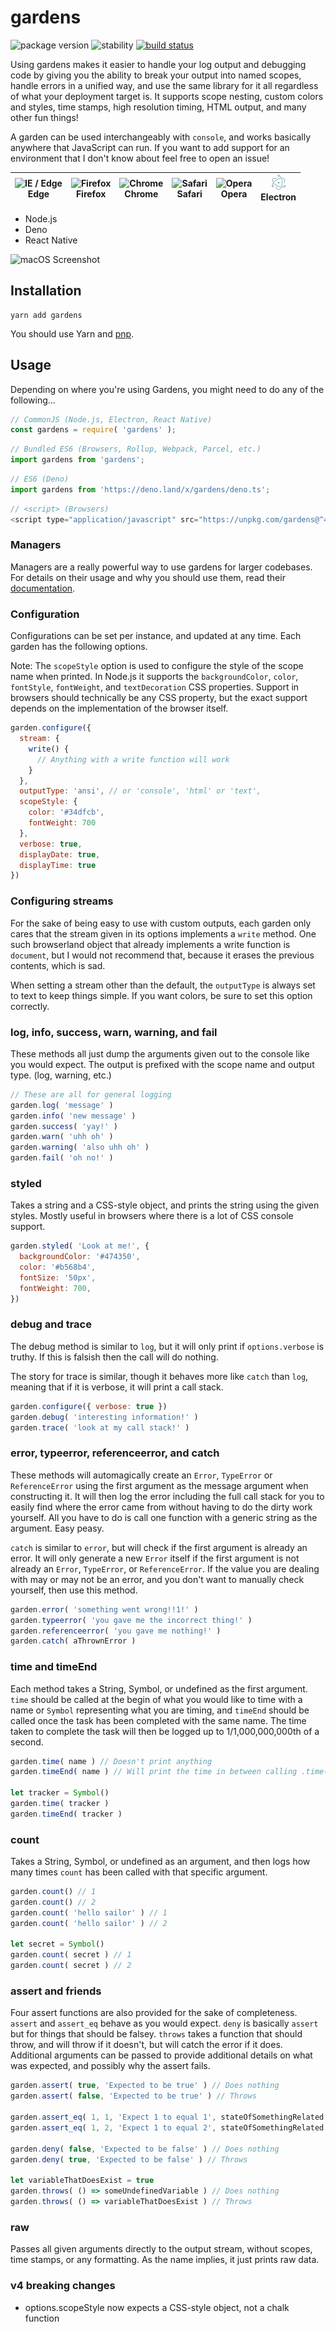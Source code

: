 # gardens
![package version](https://img.shields.io/badge/dynamic/json?color=92db61&label=gardens&prefix=v&query=%24%5B%27dist-tags%27%5D.latest&url=https%3A%2F%2Fregistry.npmjs.com%2Fgardens)
![stability](https://img.shields.io/badge/stability-release-66f29a.svg)
[![build status](https://travis-ci.org/partheseas/gardens.svg?branch=master)](https://travis-ci.org/partheseas/gardens)

Using gardens makes it easier to handle your log output and debugging code by giving you
the ability to break your output into named scopes, handle errors in a unified way, and use
the same library for it all regardless of what your deployment target is. It supports
scope nesting, custom colors and styles, time stamps, high resolution timing,
HTML output, and many other fun things!

A garden can be used interchangeably with `console`, and works basically
anywhere that JavaScript can run. If you want to add support for an environment that
I don't know about feel free to open an issue!

| <img src="https://raw.githubusercontent.com/alrra/browser-logos/master/src/edge/edge_48x48.png" alt="IE / Edge" width="24px" height="24px" /></br>Edge | <img src="https://raw.githubusercontent.com/alrra/browser-logos/master/src/firefox/firefox_48x48.png" alt="Firefox" width="24px" height="24px" /></br>Firefox | <img src="https://raw.githubusercontent.com/alrra/browser-logos/master/src/chrome/chrome_48x48.png" alt="Chrome" width="24px" height="24px" /></br>Chrome | <img src="https://raw.githubusercontent.com/alrra/browser-logos/master/src/safari/safari_48x48.png" alt="Safari" width="24px" height="24px" /></br>Safari | <img src="https://raw.githubusercontent.com/alrra/browser-logos/master/src/opera/opera_48x48.png" alt="Opera" width="24px" height="24px" /></br>Opera | <img src="https://raw.githubusercontent.com/alrra/browser-logos/master/src/electron/electron_48x48.png" alt="Electron" width="24px" height="24px" /></br>Electron |
| --------- | --------- | --------- | --------- | --------- | --------- |
- Node.js
- Deno
- React Native

![macOS Screenshot](/media/gardens.png)

## Installation
```Shell
yarn add gardens
```
You should use Yarn and [pnp](https://yarnpkg.com/en/docs/pnp).

## Usage
Depending on where you're using Gardens, you might need to do any of the following...
```JavaScript
// CommonJS (Node.js, Electron, React Native)
const gardens = require( 'gardens' );
```
```JavaScript
// Bundled ES6 (Browsers, Rollup, Webpack, Parcel, etc.)
import gardens from 'gardens';
```
```JavaScript
// ES6 (Deno)
import gardens from 'https://deno.land/x/gardens/deno.ts';
```
```JavaScript
// <script> (Browsers)
<script type="application/javascript" src="https://unpkg.com/gardens@^4"></script>
```

### Managers
Managers are a really powerful way to use gardens for larger codebases. For details
on their usage and why you should use them, read their [documentation](/doc/managers.md).

### Configuration
Configurations can be set per instance, and updated at any time. Each garden
has the following options.

Note: The `scopeStyle` option is used to configure the style of the scope name when printed.
In Node.js it supports the `backgroundColor`, `color`, `fontStyle`, `fontWeight`, and `textDecoration`
CSS properties. Support in browsers should technically be any CSS property, but
the exact support depends on the implementation of the browser itself.

```JavaScript
garden.configure({
  stream: {
    write() {
      // Anything with a write function will work
    }
  },
  outputType: 'ansi', // or 'console', 'html' or 'text',
  scopeStyle: {
    color: '#34dfcb',
    fontWeight: 700
  },
  verbose: true,
  displayDate: true,
  displayTime: true
})
```

### Configuring streams
For the sake of being easy to use with custom outputs, each garden only
cares that the stream given in its options implements a `write` method. One such
browserland object that already implements a write function is `document`, but I
would not recommend that, because it erases the previous contents, which is sad.

When setting a stream other than the default, the `outputType` is always set to
text to keep things simple. If you want colors, be sure to set this option correctly.

### log, info, success, warn, warning, and fail
These methods all just dump the arguments given out to the console like you would expect. The
output is prefixed with the scope name and output type. (log, warning, etc.)
```JavaScript
// These are all for general logging
garden.log( 'message' )
garden.info( 'new message' )
garden.success( 'yay!' )
garden.warn( 'uhh oh' )
garden.warning( 'also uhh oh' )
garden.fail( 'oh no!' )
```

### styled
Takes a string and a CSS-style object, and prints the string using the given styles.
Mostly useful in browsers where there is a lot of CSS console support.
```JavaScript
garden.styled( 'Look at me!', {
  backgroundColor: '#474350',
  color: '#b568b4',
  fontSize: '50px',
  fontWeight: 700,
})
```

### debug and trace
The debug method is similar to `log`, but it will only print if
`options.verbose` is truthy. If this is falsish then the call will do nothing.

The story for trace is similar, though it behaves more like `catch` than `log`, meaning
that if it is verbose, it will print a call stack.
```JavaScript
garden.configure({ verbose: true })
garden.debug( 'interesting information!' )
garden.trace( 'look at my call stack!' )
```

### error, typeerror, referenceerror, and catch
These methods will automagically create an `Error`, `TypeError` or `ReferenceError` using the
first argument as the message argument when constructing it. It will then log the error
including the full call stack for you to easily find where the error came from without
having to do the dirty work yourself. All you have to do is call one function with a
generic string as the argument. Easy peasy.

`catch` is similar to `error`, but will check if the first argument is already an error.
It will only generate a new `Error` itself if the first argument is not already an `Error`,
`TypeError`, or `ReferenceError`. If the value you are dealing with may or may not be
an error, and you don't want to manually check yourself, then use this method.
```JavaScript
garden.error( 'something went wrong!!1!' )
garden.typeerror( 'you gave me the incorrect thing!' )
garden.referenceerror( 'you gave me nothing!' )
garden.catch( aThrownError )
```

### time and timeEnd
Each method takes a String, Symbol, or undefined as the first argument. `time` should
be called at the begin of what you would like to time with a name or `Symbol` representing
what you are timing, and `timeEnd` should be called once the task has been completed with
the same name. The time taken to complete the task will then be logged up to 1/1,000,000,000th
of a second.
```JavaScript
garden.time( name ) // Doesn't print anything
garden.timeEnd( name ) // Will print the time in between calling .time() and now

let tracker = Symbol()
garden.time( tracker )
garden.timeEnd( tracker )
```

### count
Takes a String, Symbol, or undefined as an argument, and then logs how many times `count`
has been called with that specific argument.
```JavaScript
garden.count() // 1
garden.count() // 2
garden.count( 'hello sailor' ) // 1
garden.count( 'hello sailor' ) // 2

let secret = Symbol()
garden.count( secret ) // 1
garden.count( secret ) // 2
```

### assert and friends
Four assert functions are also provided for the sake of completeness. `assert`
and `assert_eq` behave as you would expect. `deny` is basically `assert` but for
things that should be falsey. `throws` takes a function that should throw, and will
throw if it doesn't, but will catch the error if it does. Additional arguments can
be passed to provide additional details on what was expected, and possibly why
the assert fails.
```JavaScript
garden.assert( true, 'Expected to be true' ) // Does nothing
garden.assert( false, 'Expected to be true' ) // Throws

garden.assert_eq( 1, 1, 'Expect 1 to equal 1', stateOfSomethingRelated ) // Does nothing
garden.assert_eq( 1, 2, 'Expect 1 to equal 2', stateOfSomethingRelated ) // Throws

garden.deny( false, 'Expected to be false' ) // Does nothing
garden.deny( true, 'Expected to be false' ) // Throws

let variableThatDoesExist = true
garden.throws( () => someUndefinedVariable ) // Does nothing
garden.throws( () => variableThatDoesExist ) // Throws
```

### raw
Passes all given arguments directly to the output stream, without scopes, time stamps, or
any formatting. As the name implies, it just prints raw data.

### v4 breaking changes
- options.scopeStyle now expects a CSS-style object, not a chalk function
